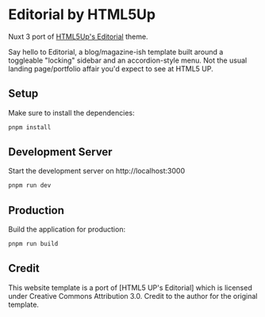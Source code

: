 # Editorial by HTML5Up #

Nuxt 3 port of [HTML5Up's Editorial](https://html5up.net/editorial) theme.

Say hello to Editorial, a blog/magazine-ish template built around a toggleable "locking" sidebar and an accordion-style menu. Not the usual landing page/portfolio affair you'd expect to see at HTML5 UP.

## Setup

Make sure to install the dependencies:

```zsh
pnpm install
```

## Development Server

Start the development server on http://localhost:3000

```zsh
pnpm run dev
```

## Production

Build the application for production:

```zsh
pnpm run build
```

## Credit ##
This website template is a port of [HTML5 UP's Editorial] which is licensed under Creative Commons Attribution 3.0. Credit to the author for the original template.